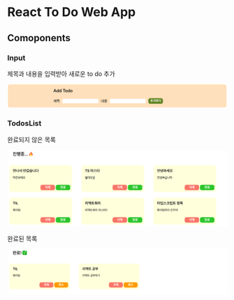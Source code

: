# React To Do Web App

## Comoponents

### Input

제목과 내용을 입력받아 새로운 to do 추가

<img src = "./src/assets/addform.png"></img>

### TodosList

완료되지 않은 목록

<img src = "./src/assets/todolist.png"/>

완료된 목록

<img src = "./src/assets/donelist.png"/>
